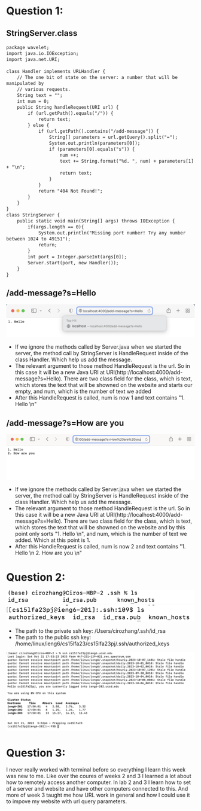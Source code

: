 # Question 1: 

## StringServer.class

```
package wavelet;
import java.io.IOException;
import java.net.URI;

class Handler implements URLHandler {
    // The one bit of state on the server: a number that will be manipulated by
    // various requests.
    String text = "";
    int num = 0;
    public String handleRequest(URI url) {
        if (url.getPath().equals("/")) {
            return text;
        } else {
            if (url.getPath().contains("/add-message")) {
                String[] parameters = url.getQuery().split("=");
                System.out.println(parameters[0]);
                if (parameters[0].equals("s")) {
                    num ++;
                    text += String.format("%d. ", num) + parameters[1] + "\n";
                    return text;
                }
            }
            return "404 Not Found!";
        }
    }
}
class StringServer {
    public static void main(String[] args) throws IOException {
        if(args.length == 0){
            System.out.println("Missing port number! Try any number between 1024 to 49151");
            return;
        }
        int port = Integer.parseInt(args[0]);
        Server.start(port, new Handler());
    }
}
```
## /add-message?s=Hello
![Image](Add1.png)
* If we ignore the methods called by Server.java when we started the server, the method call by StringServer is HandleRequest inside of the class Handler. Which help us add the message. 
* The relevant argument to those method HandleRequest is the url. So in this case it will be a new Java URI at URI(http://localhost:4000/add-message?s=Hello). There are two class field for the class, which is text, which stores the text that will be showned on the website and starts our empty, and num, which is the number of text we added
* After this HandleRequest is called, num is now 1 and text contains "1. Hello \n"

## /add-message?s=How are you
![Image](Add2.png)
* If we ignore the methods called by Server.java when we started the server, the method call by StringServer is HandleRequest inside of the class Handler. Which help us add the message. 
* The relevant argument to those method HandleRequest is the url. So in this case it will be a new Java URI at URI(http://localhost:4000/add-message?s=Hello). There are two class field for the class, which is text, which stores the text that will be showned on the website and by this point only sorts "1. Hello \n", and num, which is the number of text we added. Which at this point is 1. 
* After this HandleRequest is called, num is now 2 and text contains "1. Hello \n 2. How are you \n"

# Question 2:
![Image](keys.png)
![Image](keys2.png)

* The path to the private ssh key: /Users/cirozhang/.ssh/id_rsa
* The path to the public ssh key: /home/linux/ieng6/cs15lfa23/cs15lfa23pj/.ssh/authorized_keys

![Image](Signin.png)

# Question 3:

I never really worked with terminal before so everything I learn this week was new to me. Like over the coures of weeks 2 and 3 I learned a lot about how to remotely access another computer. In lab 2 and 3 I learn how to set of a server and website and have other computers connected to this. And more of week 3 taught me how URL work in general and how I could use it to impove my website with url query parameters. 


